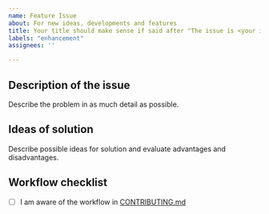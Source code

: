 ```yaml
---
name: Feature Issue
about: For new ideas, developments and features
title: Your title should make sense if said after "The issue is <your issue title>"
labels: "enhancement"
assignees: ''

---
```


## Description of the issue

Describe the problem in as much detail as possible. 

## Ideas of solution

Describe possible ideas for solution and evaluate advantages and disadvantages.

## Workflow checklist
- [ ] I am aware of the workflow in [CONTRIBUTING.md](https://github.com/OpenEnergyPlatform/oemetadata/blob/develop/CONTRIBUTING.md)
